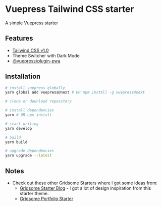 # Vuepress Tailwind CSS starter

A simple Vuepress starter

## Features


- [Tailwind CSS v1.0](https://tailwindcss.com) 
- Theme Switcher with Dark Mode
- [@vuepress/plugin-pwa](https://v1.vuepress.vuejs.org/plugin/official/plugin-pwa.html)

## Installation

```bash
# install vuepress globally
yarn global add vuepress@next # OR npm install -g vuepress@next

# clone or download repository

# install dependencies
yarn # OR npm install

# start writing
yarn develop

# build
yarn build

# upgrade dependencies
yarn upgrade --latest
```

## Notes

- Check out these other Gridsome Starters where I got some ideas from:
    - [Gridsome Starter Blog](https://github.com/gridsome/gridsome-starter-blog) - I got a lot of design inspiration from this starter theme.
    - [Gridsome Portfolio Starter](https://github.com/drehimself/gridsome-portfolio-starter)